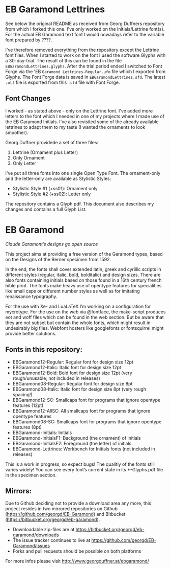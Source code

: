# EB Garamond Lettrines

See below the original README as received from Georg Duffners repository from which I forked this one. I've only worked on the Initials/Lettrine font(s). For the actual EB Garamond text font I would nowadays refer to the variable font prepared by ????.

I've therefore removed everything from the repository except the Lettrine font files. When I started to work on the font I used the software Glyphs with a 30-day-trial. The result of this can be found in the file `EBGaramondLettrines.glyphs`. After the trial period ended I switched to Font Forge via the 'EB `Garamond Lettrines-Regular.ufo` file which I exported from Glyphs. The Font Forge data is saved in `EBGaramondLettrines.sfd`. The latest `.otf` file is exported from this `.sfd` file with Font Forge.

## Font Changes

I worked - as stated above - only on the Lettrine font. I've added more letters to the font which I needed in one of my projects where I made use of the EB Garamond Initials. I've also revisited some of the already available lettrines to adapt them to my taste (I wanted the ornaments to look smoother).

Georg Duffner providede a set of three files:

1. Lettrine (Ornament plus Letter)
2. Only Ornament
3. Only Letter

I've put all three fonts into one single Open Type Font. The ornament-only and the letter-only are available as Stylistic Styles:

- Stylistic Style #1 (+ss01): Ornament only
- Stylistic Style #2 (+ss02): Letter only

The repository contains a Glyph.pdf. This document also describes my changes and contains a full Glyph List.

# EB Garamond
*Claude Garamont’s designs go open source*

This project aims at providing a free version of the Garamond types, based on the Designs of the Berner specimen from 1592.

In the end, the fonts shall cover extended latin, greek and cyrillic scripts in different styles (regular, italic, bold, bolditalic) and design sizes. There are also fonts containing initials based on those found in a 16th century french bible print. The fonts make heavy use of opentype features for specialities like small caps or different number styles as well as for imitating renaissance typography.

For the use with Xe- and LuaLaTeX I’m working on a configuration for mycrotype. For the use on the web via @fontface, the make-script produces eot and woff files which can be found in the web section. But be aware that they are not subset but contain the whole fonts, which might result in undesirably big files. Webfont hosters like googlefonts or fontsquirrel might provide better solutions.

## Fonts in this repository:

- EBGaramond12-Regular: Regular font for design size 12pt
- EBGaramond12-Italic: Italic font for design size 12pt
- EBGaramond12-Bold: Bold font for design size 12pt (very rough/unusable; not included in releases)
- EBGaramond08-Regular: Regular font for design size 8pt
- EBGaramond08-Italic: Italic font for design size 8pt (very rough spacing!)
- EBGaramond12-SC: Smallcaps font for programs that ignore opentype features (12pt)
- EBGaramond12-AllSC: All smallcaps font for programs that ignore opentype features
- EBGaramond08-SC: Smallcaps font for programs that ignore opentype features (8pt)
- EBGaramond-Initials: Initials
- EBGaramond-InitialsF1: Background (the ornament) of initials
- EBGaramond-InitialsF2: Foreground (the letter) of initials
- EBGaramond-Lettrines: Workbench for Initials fonts (not included in releases)

This is a work in progress, so expect bugs! The qualitiy of the fonts still varies widely! You can see every font’s current state in its *-Glyphs.pdf file in the specimen section.

## Mirrors:

Due to Github deciding not to provide a download area any more, this project resides in two mirrored repositories on Github (https://github.com/georgd/EB-Garamond) and Bitbucket (https://bitbucket.org/georgd/eb-garamond). 

- Downloadable zip-files are at https://bitbucket.org/georgd/eb-garamond/downloads
- The issue tracker continues to live at https://github.com/georgd/EB-Garamond/issues
- Forks and pull requests should be possible on both platforms


For more infos please visit http://www.georgduffner.at/ebgaramond/
